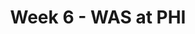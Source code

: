 ---
layout: game
title: Week 6 - WAS at PHI
season: 2000
game_id: 2000_06_WAS_PHI
away_team: WAS
home_team: PHI
---